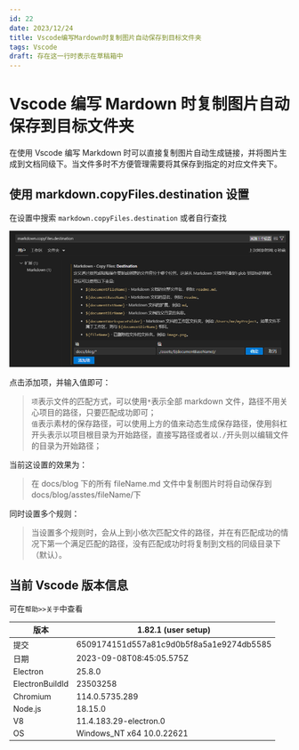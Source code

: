 ```yaml
---
id: 22
date: 2023/12/24
title: Vscode编写Mardown时复制图片自动保存到目标文件夹
tags: Vscode
draft: 存在这一行时表示在草稿箱中
---
```


# Vscode 编写 Mardown 时复制图片自动保存到目标文件夹

在使用 Vscode 编写 Markdown 时可以直接复制图片自动生成链接，并将图片生成到文档同级下。当文件多时不方便管理需要将其保存到指定的对应文件夹下。

## 使用 markdown.copyFiles.destination 设置

在设置中搜索 `markdown.copyFiles.destination` 或者自行查找

![Alt text](assets/VscodeMarkdownImgCopy/image.png)

点击添加项，并输入值即可：

> `项`表示文件的匹配方式，可以使用`*`表示全部 markdown 文件，路径不用关心项目的路径，只要匹配成功即可；  
> `值`表示素材的保存路径，可以使用上方的值来动态生成保存路径，使用斜杠开头表示以项目根目录为开始路径，直接写路径或者以`./`开头则以编辑文件的目录为开始路径；

当前这设置的效果为：

> 在 docs/blog 下的所有 fileName.md 文件中复制图片时将自动保存到 docs/blog/asstes/fileName/下

同时设置多个规则：

> 当设置多个规则时，会从上到小依次匹配文件的路径，并在有匹配成功的情况下第一个满足匹配的路径，没有匹配成功时将复制到文档的同级目录下（默认）。

## 当前 Vscode 版本信息

可在`帮助>>关于`中查看

| 版本            | 1.82.1 (user setup)                      |
| --------------- | ---------------------------------------- |
| 提交            | 6509174151d557a81c9d0b5f8a5a1e9274db5585 |
| 日期            | 2023-09-08T08:45:05.575Z                 |
| Electron        | 25.8.0                                   |
| ElectronBuildId | 23503258                                 |
| Chromium        | 114.0.5735.289                           |
| Node.js         | 18.15.0                                  |
| V8              | 11.4.183.29-electron.0                   |
| OS              | Windows_NT x64 10.0.22621                |
